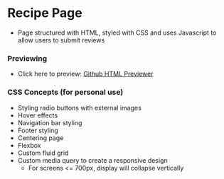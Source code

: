 # Recipe Page

- Page structured with HTML, styled with CSS and uses Javascript to allow users to submit reviews

### Previewing
- Click here to preview: [Github HTML Previewer](
 http://htmlpreview.github.io/?https://github.com/sashadev-sky/Recipe-Page/blob/master/forms_exercise.html)


### CSS Concepts (for personal use)
- Styling radio buttons with external images
- Hover effects
- Navigation bar styling
- Footer styling
- Centering page
- Flexbox
- Custom fluid grid
- Custom media query to create a responsive design
  - For screens <= 700px, display will collapse vertically
